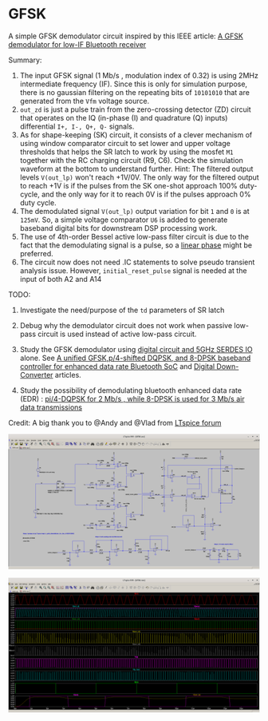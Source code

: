 # GFSK
A simple GFSK demodulator circuit inspired by this IEEE article: [A GFSK demodulator for low-IF Bluetooth receiver](https://www.researchgate.net/publication/2982301_A_GFSK_demodulator_for_low-IF_Bluetooth_receiver)

Summary:
1. The input GFSK signal (1 Mb/s , modulation index of 0.32) is using 2MHz intermediate frequency (IF). Since this is only for simulation purpose, there is no gaussian filtering on the repeating bits of `10101010` that are generated from the `Vfm` voltage source.
2. `out_zd` is just a pulse train from the zero-crossing detector (ZD) circuit that operates on the IQ (in-phase (I) and quadrature (Q) inputs) differential `I+, I-, Q+, Q-` signals.
3. As for shape-keeping (SK) circuit, it consists of a clever mechanism of using window comparator circuit to set lower and upper voltage thresholds that helps the SR latch to work by using the mosfet `M1` together with the RC charging circuit (R9, C6).  Check the simulation waveform at the bottom to understand further.  Hint: The filtered output levels `V(out_lp)` won't reach +1V/0V.  The only way for the filtered output to reach +1V is if the pulses from the SK one-shot approach 100% duty-cycle, and the only way for it to reach 0V is if the pulses approach 0% duty cycle.
4. The demodulated signal `V(out_lp)` output variation for bit `1` and `0` is at `125mV`. So, a simple voltage comparator `U6` is added to generate baseband digital bits for downstream DSP processing work.
5. The use of 4th-order Bessel active low-pass filter circuit is due to the fact that the demodulating signal is a pulse, so a [linear phase](https://en.wikipedia.org/wiki/Bessel_filter) might be preferred.
6. The circuit now does not need .IC statements to solve pseudo transient analysis issue.  However, `initial_reset_pulse` signal is needed at the input of both A2 and A14

TODO:
1. Investigate the need/purpose of the `td` parameters of SR latch

2. Debug why the demodulator circuit does not work when passive low-pass circuit is used instead of active low-pass circuit.

3. Study the GFSK demodulator using [digital circuit and 5GHz SERDES IO](https://twitter.com/newhouseb/status/1369468611430088712) alone.  See [A unified GFSK,p/4-shifted DQPSK, and 8-DPSK baseband controller for enhanced data rate Bluetooth SoC](https://sci-hub.do/https://www.sciencedirect.com/science/article/abs/pii/S1567173905001112) and [Digital Down-Converter](https://en.wikipedia.org/wiki/Digital_down_converter) articles.

4. Study the possibility of demodulating bluetooth enhanced data rate (EDR) : [pi/4-DQPSK for 2 Mb/s , while 8-DPSK is used for 3 Mb/s air data transmissions](http://download.ni.com/evaluation/rf/intro_to_bluetooth_test.pdf#page=14)

Credit: A big thank you to @Andy and @Vlad from [LTspice forum](https://groups.io/g/LTspice/topic/80343092)

![schematics](./schematics.png)

![waveforms](./waveforms.png)
